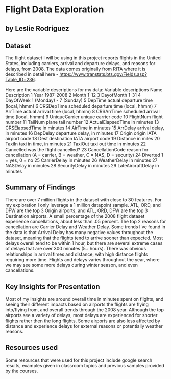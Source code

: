 # Flight Data Exploration
## by Leslie Rodriguez


## Dataset

The flight dataset I will be using in this project reports flights in the United States, including carriers, arrival and departure delays, and reasons for delays, from 2008. The data comes originally from RITA where it is described in detail here - https://www.transtats.bts.gov/Fields.asp?Table_ID=236.

Here are the variable descriptions for my data:
Variable descriptions
Name Description
1 Year 1987-2008
2 Month 1-12
3 DayofMonth 1-31
4 DayOfWeek 1 (Monday) - 7 (Sunday)
5 DepTime actual departure time (local, hhmm)
6 CRSDepTime scheduled departure time (local, hhmm)
7 ArrTime actual arrival time (local, hhmm)
8 CRSArrTime scheduled arrival time (local, hhmm)
9 UniqueCarrier unique carrier code
10 FlightNum flight number
11 TailNum plane tail number
12 ActualElapsedTime in minutes
13 CRSElapsedTime in minutes
14 AirTime in minutes
15 ArrDelay arrival delay, in minutes
16 DepDelay departure delay, in minutes
17 Origin origin IATA airport code
18 Dest destination IATA airport code
19 Distance in miles
20 TaxiIn taxi in time, in minutes
21 TaxiOut taxi out time in minutes
22 Cancelled was the flight cancelled?
23 CancellationCode reason for cancellation (A = carrier, B = weather, C = NAS, D = security)
24 Diverted 1 = yes, 0 = no
25 CarrierDelay in minutes
26 WeatherDelay in minutes
27 NASDelay in minutes
28 SecurityDelay in minutes
29 LateAircraftDelay in minutes


## Summary of Findings

There are over 7 million flights in the dataset with close to 30 features. For my exploration I only leverage a 1 million datapoint sample.
ATL, ORD, and DFW are the top 3 Origin airports, and ATL, ORD, DFW are the top 3 Destination airports.
A small percentage of the 2008 flight dataset experience cancellations, about less than .05 percent. 
The top 2 reasons for cancellation are Carrier Delay and Weather Delay.
Some trends I've found in the data is that Arrival Delay has many negative values throughout the dataset, meaning that the flights tend to arrive sooner than expected.
Most delays overall tend to be within 1 hour, but there are several extreme cases of delays that are over 300 minutes (5+ hours).
There was obvious relationships in arrival times and distance, with high distance flights requiring more time.
Flights and delays varies throughout the year, where we may see some more delays during winter season, and even cancellations.

## Key Insights for Presentation

Most of my insights are around overall time in minutes spent on flights, and seeing their different impacts based on airports the flights are flying into/flying from, and overall trends through the 2008 year. Although the top airports see a variety of delays, most delays are experienced for shorter flights rather then the long flights. Some airports are also less affected by distance and experience delays for external reasons or potentially weather reasons.

## Resources used
Some resources that were used for this project include google search results, examples given in classroom topics and previous samples provided by the courses.